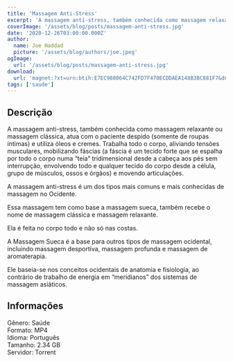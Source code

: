 ```yaml
---
title: 'Massagem Anti-Stress'
excerpt: 'A massagem anti-stress, também conhecida como massagem relaxante ou massagem clássica, atua com o paciente despido (somente de roupas íntimas) e utiliza óleos e cremes. Trabalha todo o corpo, aliviando tensões musculares, mobilizando fáscias (a fáscia é um tecido forte que se espalha por t'
coverImage: '/assets/blog/posts/massagem-anti-stress.jpg'
date: '2020-12-26T03:00:00.000Z'
author:
  name: Joe Haddad
  picture: '/assets/blog/authors/joe.jpeg'
ogImage:
  url: '/assets/blog/posts/massagem-anti-stress.jpg'
download:
  url: 'magnet:?xt=urn:btih:E7EC988064C742FD7F470ECDDAEA148B3BC881F7&dn=Curso%20de%20Massagem%20Relaxante%20%28Massagem%20Anti-Stress%29%20-%20Thiago%20Nishida&tr=udp%3a%2f%2ftracker.openbittorrent.com%3a1337%2fannounce&tr=udp%3a%2f%2ftracker.opentrackr.org%3a1337%2fannounce'
tags: ['saude']
---
```

<h2>Descrição</h2>
<p></p><p>A massagem anti-stress, também conhecida como massagem relaxante ou massagem clássica, atua com o paciente despido (somente de roupas íntimas) e utiliza óleos e cremes. Trabalha todo o corpo, aliviando tensões musculares, mobilizando fáscias (a fáscia é um tecido forte que se espalha por todo o corpo numa “teia” tridimensional desde a cabeça aos pés sem interrupção, envolvendo todo e qualquer tecido do corpo desde a célula, grupo de músculos, ossos e órgãos) e movendo articulações.</p><p>A massagem anti-stress é um dos tipos mais comuns e mais conhecidas de massagem no Ocidente.</p><p>Essa massagem tem como base a massagem sueca, também recebe o nome de massagem clássica e massagem relaxante.</p><p>Ela é feita no corpo todo e não só nas costas.</p><p>A Massagem Sueca é a base para outros tipos de massagem ocidental, incluindo massagem desportiva, massagem profunda e massagem de aromaterapia.</p><p>Ele baseia-se nos conceitos ocidentais de anatomia e fisiologia, ao contrário de trabalho de energia em “meridianos” dos sistemas de massagem asiáticos.</p><h2>Informações</h2><p>Gênero: Saúde<br/>Formato: MP4<br/>Idioma: Português<br/>Tamanho: 2.34 GB<br/>Servidor: Torrent</p>